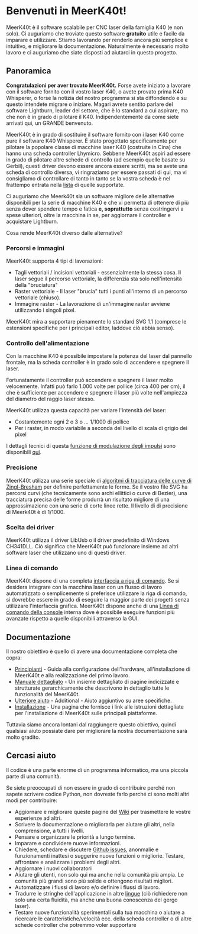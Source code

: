 # Benvenuti in MeerK40t!
MeerK40t è il software scalabile per CNC laser della famiglia K40 (e non solo). Ci auguriamo che troviate questo software **gratuito** utile e facile da imparare e utilizzare.
Stiamo lavorando per renderlo ancora più semplice e intuitivo, e migliorare la documentazione. Naturalmente è necessario molto lavoro e ci auguriamo che siate disposti ad aiutarci in questo progetto. 
## Panoramica
**Congratulazioni per aver trovato MeerK40t.** Forse avete iniziato a lavorare con il software fornito con il vostro laser K40, o avete provato prima K40 Whisperer, o forse la notizia del nostro programma si sta diffondendo e su questo intendete migrare o iniziare. 
Magari avrete sentito parlare del software Lightburn, leader del settore, che è lo standard a cui aspirare, ma che non è in grado di pilotare il K40. Indipendentemente da come siete arrivati qui, un GRANDE benvenuto.

MeerK40t è in grado di sostituire il software fornito con i laser K40 come pure il software K40 Whisperer. È stato progettato specificamente per pilotare la popolare classe di macchine laser K40 (costruite in Cina) che hanno una scheda controller Lhymicro. Sebbene MeerK40t aspiri ad essere in grado di pilotare altre schede di controllo (ad esempio quelle basate su Gerbil), questi driver devono essere ancora essere scritti, ma se avete una scheda di controllo diversa, vi ringraziamo per essere passati di qui, ma vi consigliamo di controllare di tanto in tanto se la vostra scheda è nel frattempo entrata nella [lista](https://github.com/meerk40t/meerk40t?tab=readme-ov-file#supported-devices) di quelle supportate.

Ci auguriamo che Meerk40t sia un software migliore delle alternative disponibili per la serie di macchine K40 e che vi permetta di ottenere di più senza dover spendere tempo e fatica **e, soprattutto** senza costringervi a spese ulteriori, oltre la macchina in se, per aggiornare il controller e acquistare Lightburn.

Cosa rende MeerK40t diverso dalle alternative?
### Percorsi e immagini
MeerK40t supporta 4 tipi di lavorazioni:
* Tagli vettoriali / incisioni vettoriali - essenzialmente la stessa cosa. Il laser segue il percorso vettoriale, la differenzia sta solo nell'intensità della "bruciatura"
* Raster vettoriale - Il laser "brucia" tutti i punti all'interno di un percorso vettoriale (chiuso).
* Immagine raster - La lavorazione di un'immagine raster avviene utilizzando i singoli pixel.

MeerK40t mira a supportare pienamente lo standard SVG 1.1 (comprese le estensioni specifiche per i principali editor, laddove ciò abbia senso).

### Controllo dell'alimentazione
Con la macchine K40 è possibile impostare la potenza del laser dal pannello frontale, ma la scheda controller è in grado solo di accendere e spegnere il laser.

Fortunatamente il controller può accendere e spegnere il laser molto velocemente. Infatti può farlo 1.000 volte per pollice (circa 400 per cm), il che è sufficiente per accendere e spegnere il laser più volte nell'ampiezza del diametro del raggio laser stesso.

MeerK40t utilizza questa capacità per variare l'intensità del laser:
* Costantemente ogni 2 o 3 o ... 1/1000 di pollice
* Per i raster, in modo variabile a seconda del livello di scala di grigio dei pixel

I dettagli tecnici di questa [funzione di modulazione degli impulsi](./Tech:-Raster-pulse-modulation-PPI) sono disponibili [qui](./Tech:-Raster-pulse-modulation-PPI).

### Precisione
MeerK40t utilizza una serie speciale di [algoritmi di tracciatura delle curve di Zingl-Bresham](./Tech:-Zingl-Bresenham-Curve-Plotting) per definire perfettamente le forme. Se il vostro file SVG ha percorsi curvi (che tecnicamente sono archi ellittici o curve di Bezier), una tracciatura   precisa delle forme produrrà un risultato migliore di una approssimazione con una serie di corte linee rette. Il livello di di precisione di Meerk40t è di 1/1000.

### Scelta dei driver
MeerK40t utilizza il driver LibUsb o il driver predefinito di Windows CH341DLL. Ciò significa che MeerK40t può funzionare insieme ad altri software laser che utilizzano uno di questi driver.

### Linea di comando
MeerK40t dispone di una completa [interfaccia a riga di comando](./Help:-Command-Line-Interface). Se si desidera integrare con la macchina laser con un flusso di lavoro automatizzato o semplicemente si preferisce utilizzare la riga di comando, si dovrebbe essere in grado di eseguire la maggior parte dei progetti senza utilizzare l'interfaccia grafica.
MeerK40t dispone anche di una [Linea di comando della console](./Help:-Console-Commands) interna dove è possibile eseguire funzioni più avanzate rispetto a quelle disponibili attraverso la GUI.

## Documentazione
Il nostro obiettivo è quello di avere una documentazione completa che copra:
* [Principianti](./Beginners:-0.-Index) - Guida alla configurazione dell'hardware, all'installazione di MeerK40t e alla realizzazione del primo lavoro.
* [Manuale dettagliato](./Doc:-0.-Index) - Un insieme dettagliato di pagine indicizzate e strutturate gerarchicamente che descrivono in dettaglio tutte le funzionalità del MeerK40t.
* [Ulteriore aiuto]() - Additional - Aiuto aggiuntivo su aree specifiche.
* [Installazione](./Beginners:-2.-Installing-MeerK40t) - Una pagina che fornisce i link alle istruzioni dettagliate per l'installazione di MeerK40t sulle principali piattaforme.

Tuttavia siamo ancora lontani dal raggiungere questo obiettivo, quindi qualsiasi aiuto possiate dare per migliorare la nostra documentazione sarà molto gradito.

## Cercasi aiuto
Il codice è una parte enorme di un programma informatico, ma una piccola parte di una comunità.

Se siete preoccupati di non essere in grado di contribuire perché non sapete scrivere codice Python, non dovreste farlo perché ci sono molti altri modi per contribuire:
* Aggiornare e migliorare queste pagine del [Wiki](./Tech:-Creating-a-wiki-page) per trasmettere le vostre esperienze ad altri.
* Scrivere la documentazione o migliorarla per aiutare gli altri, nella comprensione, a tutti i livelli.
* Pensare e organizzare le priorità a lungo termine.
* Imparare e condividere nuove informazioni.
* Chiedere, schedare e discutere [Github issues](/meerk40t/meerk40t/issues), anonmalie e funzionamenti inattesi o suggerire nuove funzioni o migliorie. Testare, affrontare e analizzare i problemi degli altri. 
* Aggiornare i nuovi collaboratori
* Aiutare gli utenti, non solo qui ma anche nella comunità più ampia. Le comunità più grandi sono più solide e ottengono risultati migliori.
* Automatizzare i flussi di lavoro e/o definire i flussi di lavoro. 
* Tradurre le stringhe dell'applicazione in altre [lingue](./Tech:-Foreign-Language-Translations) (ciò richiedere non solo una certa fluidità, ma anche una buona conoscenza del gergo laser).
* Testare nuove funzionalità sperimentali sulla tua macchina o aiutare a ricercare le caratteristiche/velocità ecc. della scheda controller o di altre schede controller che potremmo voler supportare
